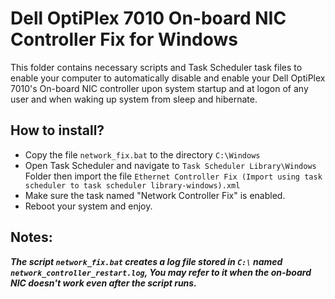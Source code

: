 # Dell OptiPlex 7010 On-board NIC Controller Fix for Windows
This folder contains necessary scripts and Task Scheduler task files to enable your computer to automatically disable and enable your Dell OptiPlex 7010's On-board NIC controller upon system startup and at logon of any user and when waking up system from sleep and hibernate.

## How to install?
* Copy the file `network_fix.bat` to the directory `C:\Windows`
* Open Task Scheduler and navigate to `Task Scheduler Library\Windows` Folder then import the file `Ethernet Controller Fix (Import using task scheduler to task scheduler library-windows).xml`
* Make sure the task named "Network Controller Fix" is enabled.
* Reboot your system and enjoy.

## Notes:
***The script `network_fix.bat` creates a log file stored in `C:\` named `network_controller_restart.log`, You may refer to it when the on-board NIC doesn't work even after the script runs.***
